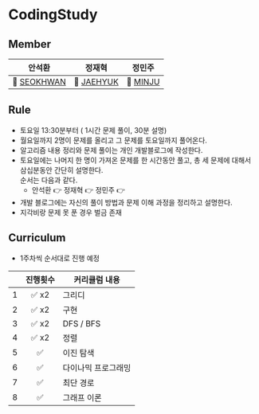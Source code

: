 # CodingStudy



## Member

| 안석환 | 정재혁 | 정민주 |
| -- | -- | -- |
|🌱 [SEOKHWAN](https://github.com/seokhwan-an)   |     🌱 [JAEHYUK](https://github.com/jaehyukjung)  |  🌱 [MINJU](https://github.com/JoungMinJu) |


## Rule
- 토요일 13:30분부터 ( 1시간 문제 풀이, 30분 설명)
- 월요일까지 2명이 문제를 올리고 그 문제를 토요일까지 풀어온다.
- 알고리즘 내용 정리와 문제 풀이는 개인 개발블로그에 작성한다.
- 토요일에는 나머지 한 명이 가져온 문제를 한 시간동안 풀고, 총 세 문제에 대해서 삼십분동안 간단히 설명한다.<br>
  순서는 다음과 같다.
  - 안석환 👉 정재혁 👉  정민주 👉
- 개발 블로그에는 자신의 풀이 방법과 문제 이해 과정을 정리하고 설명한다.
- 지각비랑 문제 못 푼 경우 벌금 존재


## Curriculum
 - 1주차씩 순서대로 진행 예정


|  | 진행횟수 | 커리큘럼 내용 |
| ------ |:--:|----------- |
| 1 |✅ x2  | 그리디 |
| 2 |✅ x2  | 구현 |
| 3 |✅ x2  | DFS / BFS |
| 4 |✅ x2  | 정렬 |
| 5 |✅  | 이진 탐색 |
| 6 |✅  | 다이나믹 프로그래밍  |
| 7 |✅  | 최단 경로  |
| 8 |✅  | 그래프 이론  |

